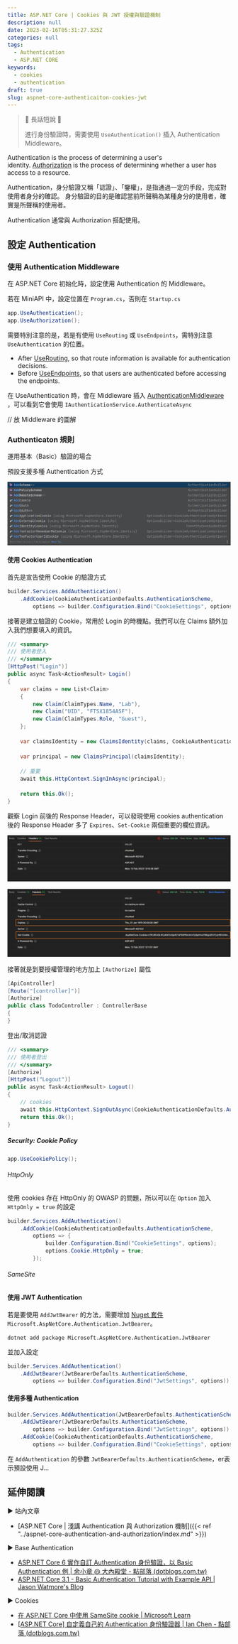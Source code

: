 ```yaml
---
title: ASP.NET Core | Cookies 與 JWT 授權與驗證機制
description: null
date: 2023-02-16T05:31:27.325Z
categories: null
tags:
  - Authentication
  - ASP.NET CORE
keywords:
  - cookies
  - authentication
draft: true
slug: aspnet-core-authenticaiton-cookies-jwt
---
```


> 🔖 長話短說 🔖
>
> 進行身份驗證時，需要使用 `UseAuthentication()` 插入 Authentication Middleware。

Authentication is the process of determining a user's identity. [Authorization](https://learn.microsoft.com/en-us/aspnet/core/security/authorization/introduction?view=aspnetcore-3.1) is the process of determining whether a user has access to a resource.

Authentication，身分驗證又稱「認證」、「鑒權」，是指通過一定的手段，完成對使用者身分的確認。 身分驗證的目的是確認當前所聲稱為某種身分的使用者，確實是所聲稱的使用者。

Authentication 通常與 Authorization 搭配使用。

<!--more-->

## 設定 Authentication

### 使用 Authentication Middleware

在 ASP.NET Core 初始化時，設定使用 Authentication 的 Middleware。

若在 MiniAPI 中，設定位置在 `Program.cs`，否則在 `Startup.cs`

```c#
app.UseAuthentication();
app.UseAuthorization();
```

需要特別注意的是，若是有使用 `UseRouting` 或 `UseEndpoints`，需特別注意 `UseAuthentication` 的位置。

- After [UseRouting](https://learn.microsoft.com/en-us/dotnet/api/microsoft.aspnetcore.builder.endpointroutingapplicationbuilderextensions.userouting), so that route information is available for authentication decisions.
- Before [UseEndpoints](https://learn.microsoft.com/en-us/dotnet/api/microsoft.aspnetcore.builder.endpointroutingapplicationbuilderextensions.useendpoints), so that users are authenticated before accessing the endpoints.

在 UseAuthentication 時，會在 Middleware 插入 [AuthenticationMiddleware](https://github.com/dotnet/aspnetcore/blob/main/src/Security/Authentication/Core/src/AuthenticationMiddleware.cs) ，可以看到它會使用 `IAuthenticationService.AuthenticateAsync`

// 放 Middleware 的圖解

### Authenticaton 規則

運用基本（Basic）驗證的場合

預設支援多種 Authentication 方式

![.NET 7 預設 AuthenticationBuilder 的相關方法](images/support-authentication-method.png)

#### 使用 Cookies Authentication

首先是宣告使用 Cookie 的驗證方式

```C#
builder.Services.AddAuthentication()
    .AddCookie(CookieAuthenticationDefaults.AuthenticationScheme,
        options => builder.Configuration.Bind("CookieSettings", options));
```

接著是建立驗證的 Cookie，常用於 Login 的時機點。我們可以在 Claims 額外加入我們想要填入的資訊。

```C#
/// <summary>  
/// 使用者登入  
/// </summary>  
[HttpPost("Login")]  
public async Task<ActionResult> Login()  
{  
    var claims = new List<Claim>  
    {  
        new Claim(ClaimTypes.Name, "Lab"),  
        new Claim("UID", "FTSX1854ASF"),  
        new Claim(ClaimTypes.Role, "Guest"),  
    };  
  
    var claimsIdentity = new ClaimsIdentity(claims, CookieAuthenticationDefaults.AuthenticationScheme);  
  
    var principal = new ClaimsPrincipal(claimsIdentity);  

    // 重要
    await this.HttpContext.SignInAsync(principal);
    
    return this.Ok();  
}
```

觀察 Login 前後的 Response Header，可以發現使用 cookies authentication 後的 Response Header 多了 `Expires`、`Set-Cookie` 兩個重要的欄位資訊。

![使用 Cookies Authentcation 前，Response Header 內容](images/cookies-login-before-response.png)

![使用 Cookies Authentcation 後，Response Header 內容](images/cookies-login-response.png)

接著就是到要授權管理的地方加上 `[Authorize]` 屬性

```c#
[ApiController]  
[Route("[controller]")]  
[Authorize]  
public class TodoController : ControllerBase  
{  
}
```

登出/取消認證

```C#
/// <summary>
/// 使用者登出
/// </summary>
[Authorize]
[HttpPost("Logout")]
public async Task<ActionResult> Logout()
{
    // cookies 
    await this.HttpContext.SignOutAsync(CookieAuthenticationDefaults.AuthenticationScheme);
    return this.Ok();
}
```

##### Security: Cookie Policy

```c#
app.UseCookiePolicy();
```

###### HttpOnly

使用 cookies 存在 HttpOnly 的 OWASP 的問題，所以可以在 `Option` 加入 `HttpOnly = true` 的設定

```C#
builder.Services.AddAuthentication()
    .AddCookie(CookieAuthenticationDefaults.AuthenticationScheme,
        options => {
            builder.Configuration.Bind("CookieSettings", options);
            options.Cookie.HttpOnly = true;
        });
```

###### SameSite

#### 使用 JWT Authentication

若是要使用 `AddJwtBearer` 的方法，需要增加 [Nuget 套件](https://www.nuget.org/packages/Microsoft.AspNetCore.Authentication.JwtBearer) `Microsoft.AspNetCore.Authentication.JwtBearer`。

```shell
dotnet add package Microsoft.AspNetCore.Authentication.JwtBearer
```

並加入設定

```C#
builder.Services.AddAuthentication()
    .AddJwtBearer(JwtBearerDefaults.AuthenticationScheme,
        options => builder.Configuration.Bind("JwtSettings", options))
```

#### 使用多種 Authentication

```c#
builder.Services.AddAuthentication(JwtBearerDefaults.AuthenticationScheme)
    .AddJwtBearer(JwtBearerDefaults.AuthenticationScheme,
        options => builder.Configuration.Bind("JwtSettings", options))
    .AddCookie(CookieAuthenticationDefaults.AuthenticationScheme,
        options => builder.Configuration.Bind("CookieSettings", options));

```

在 `AddAuthentication` 的參數 `JwtBearerDefaults.AuthenticationScheme`，er表示預設使用 J...


## 延伸閱讀

▶ 站內文章

- [ASP.NET Core | 淺講 Authentication 與 Authorization 機制]({{< ref "../aspnet-core-authentication-and-authorization/index.md" >}})

▶ Base Authentication

- [ASP.NET Core 6 實作自訂 Authentication 身份驗證，以 Basic Authentication 例 | 余小章 @ 大內殿堂 - 點部落 (dotblogs.com.tw)](https://dotblogs.com.tw/yc421206/2022/06/18/asp_net_core_6_use_basic_authentication)
- [ASP.NET Core 3.1 - Basic Authentication Tutorial with Example API | Jason Watmore's Blog](https://jasonwatmore.com/post/2019/10/21/aspnet-core-3-basic-authentication-tutorial-with-example-api)

▶ Cookies

- [在 ASP.NET Core 中使用 SameSite cookie | Microsoft Learn](https://learn.microsoft.com/zh-tw/aspnet/core/security/samesite?view=aspnetcore-7.0)
- [[ASP.NET Core] 自定義自己的 Authentication 身份驗證器 | Ian Chen - 點部落 (dotblogs.com.tw)](https://dotblogs.com.tw/Null/2020/07/03/172547)

